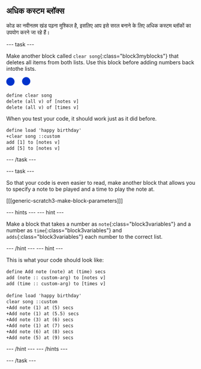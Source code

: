 ## अधिक कस्टम ब्लॉक्स

कोड का नवीनतम खंड पढ़ना मुश्किल है, इसलिए आप इसे सरल बनाने के लिए अधिक कस्टम ब्लॉकों का उपयोग करने जा रहे हैं।

\--- task \---

Make another block called `clear song`{:class="block3myblocks"} that deletes all items from both lists. Use this block before adding numbers back intothe lists.

![note-sprite](images/note-sprite.png)

```blocks3
define clear song
delete (all v) of [notes v]
delete (all v) of [times v]
```

When you test your code, it should work just as it did before.

```blocks3
define load 'happy birthday'
+clear song ::custom
add [1] to [notes v]
add [5] to [notes v]
```

\--- /task \---

\--- task \---

So that your code is even easier to read, make another block that allows you to specify a note to be played and a time to play the note at.

[[[generic-scratch3-make-block-parameters]]]

\--- hints \--- \--- hint \---

Make a block that takes a number as `note`{:class="block3variables"} and a number as `time`{:class="block3variables"} and `adds`{:class="block3variables"} each number to the correct list.

\--- /hint \--- \--- hint \---

This is what your code should look like:

```blocks3
define Add note (note) at (time) secs
add (note :: custom-arg) to [notes v]
add (time :: custom-arg) to [times v]

define load 'happy birthday'
clear song ::custom
+Add note (1) at (5) secs
+Add note (1) at (5.5) secs
+Add note (3) at (6) secs
+Add note (1) at (7) secs
+Add note (6) at (8) secs
+Add note (5) at (9) secs
```

\--- /hint \--- \--- /hints \---

\--- /task \---